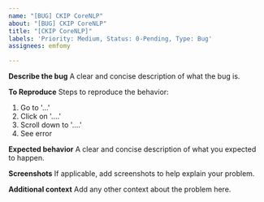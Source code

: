 ```yaml
---
name: "[BUG] CKIP CoreNLP"
about: "[BUG] CKIP CoreNLP"
title: "[CKIP CoreNLP]"
labels: 'Priority: Medium, Status: 0-Pending, Type: Bug'
assignees: emfomy

---
```


**Describe the bug**
A clear and concise description of what the bug is.

**To Reproduce**
Steps to reproduce the behavior:
1. Go to '...'
2. Click on '....'
3. Scroll down to '....'
4. See error

**Expected behavior**
A clear and concise description of what you expected to happen.

**Screenshots**
If applicable, add screenshots to help explain your problem.

**Additional context**
Add any other context about the problem here.
